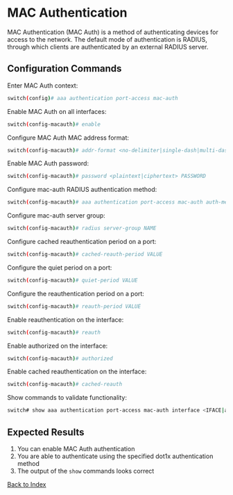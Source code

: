 
# MAC Authentication 

MAC Authentication (MAC Auth) is a method of authenticating devices for access to the network. The default mode of authentication is RADIUS, through which clients are authenticated by an external RADIUS server. 

## Configuration Commands

Enter MAC Auth context: 

```bash
switch(config)# aaa authentication port-access mac-auth
```

Enable MAC Auth on all interfaces: 

```bash
switch(config-macauth)# enable
```

Configure MAC Auth MAC address format: 

```bash
switch(config-macauth)# addr-format <no-delimiter|single-dash|multi-dash|multi-colon|no-delimiter
```

Enable MAC Auth password: 

```bash
switch(config-macauth)# password <plaintext|ciphertext> PASSWORD
```

Configure mac-auth RADIUS authentication method: 

```bash
switch(config-macauth)# aaa authentication port-access mac-auth auth-method <chap|pap>
```

Configure mac-auth server group: 

```bash
switch(config-macauth)# radius server-group NAME
```

Configure cached reauthentication period on a port: 

```bash
switch(config-macauth)# cached-reauth-period VALUE
```

Configure the quiet period on a port: 

```bash
switch(config-macauth)# quiet-period VALUE
```

Configure the reauthentication period on a port: 

```bash
switch(config-macauth)# reauth-period VALUE
```

Enable reauthentication on the interface: 

```bash
switch(config-macauth)# reauth
```

Enable authorized on the interface: 

```bash
switch(config-macauth)# authorized
```

Enable cached reauthentication on the interface: 

```bash
switch(config-macauth)# cached-reauth
```

Show commands to validate functionality:  

```bash
switch# show aaa authentication port-access mac-auth interface <IFACE|all> <port-statistics|client-status [mac MAC-ADDR]>
```

## Expected Results 

1. You can enable MAC Auth authentication
2. You are able to authenticate using the specified dot1x authentication method 
3. The output of the `show` commands looks correct

[Back to Index](index_aruba.md)